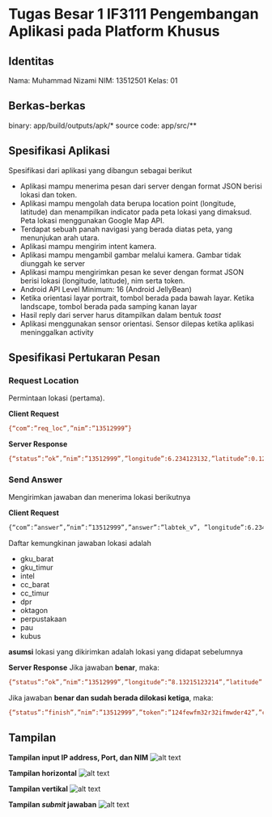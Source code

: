 # Tugas Besar 1 IF3111 Pengembangan Aplikasi pada Platform Khusus
## Identitas
Nama: Muhammad Nizami
NIM: 13512501
Kelas: 01

## Berkas-berkas
binary: app/build/outputs/apk/*
source code: app/src/**

## Spesifikasi Aplikasi

Spesifikasi dari aplikasi yang dibangun sebagai berikut

* Aplikasi mampu menerima pesan dari server dengan format JSON berisi lokasi dan token.
* Aplikasi mampu mengolah data berupa location point (longitude, latitude) dan menampilkan indicator pada peta lokasi yang dimaksud. Peta lokasi menggunakan Google Map API.
* Terdapat sebuah panah navigasi yang berada diatas peta, yang menunjukan arah utara.
* Aplikasi mampu mengirim intent kamera.
* Aplikasi mampu mengambil gambar melalui kamera. Gambar tidak diunggah ke server
* Aplikasi mampu mengirimkan pesan ke sever dengan format JSON berisi lokasi (longitude, latitude), nim serta token.
* Android API Level Minimum: 16 (Android JellyBean)
* Ketika orientasi layar portrait, tombol berada pada bawah layar. Ketika landscape, tombol berada pada samping kanan layar 
* Hasil reply dari server harus ditampilkan dalam bentuk *toast*
* Aplikasi menggunakan sensor orientasi. Sensor dilepas ketika aplikasi meninggalkan activity

## Spesifikasi Pertukaran Pesan
### Request Location
Permintaan lokasi (pertama).

**Client Request**
```sh
{“com”:”req_loc”,”nim”:”13512999”}
```
**Server Response** 
```sh
{“status”:”ok”,”nim”:”13512999”,”longitude”:6.234123132,”latitude”:0.1234123412,”token”:”21nu2f2n3rh23diefef23hr23ew”}
```
### Send Answer
Mengirimkan jawaban dan menerima lokasi berikutnya

**Client Request**
```sh
{“com”:”answer”,”nim”:”13512999”,”answer”:”labtek_v”, ”longitude”:6.234123132,”latitude”:0.1234123412,”token”:”21nu2f2n3rh23diefef23hr23ew”}
```
Daftar kemungkinan jawaban lokasi adalah

* gku_barat
* gku_timur
* intel
* cc_barat
* cc_timur
* dpr
* oktagon
* perpustakaan
* pau
* kubus

**asumsi** lokasi yang dikirimkan adalah lokasi yang didapat sebelumnya

**Server Response**
Jika jawaban **benar**, maka:
```sh
{“status”:”ok”,”nim”:”13512999”,”longitude”:”8.13215123214”,”latitude”:”9.1234123412”,”token”:”124fewfm32r32ifmwder42”}
```
Jika jawaban **benar dan sudah berada dilokasi ketiga**, maka:
```sh
{“status”:”finish”,”nim”:”13512999”,”token”:”124fewfm32r32ifmwder42”,”check”:1}
```

## Tampilan
**Tampilan input IP address, Port, dan NIM**
![alt text](http://i.imgur.com/iOeYHju.png)

**Tampilan horizontal**
![alt text](http://i.imgur.com/AaaThyN.png)

**Tampilan vertikal**
![alt text](http://i.imgur.com/hHDu4cX.png)

**Tampilan *submit* jawaban**
![alt text](http://i.imgur.com/Vm29rmB.png)

[Markdown]: <http://dillinger.io/>
